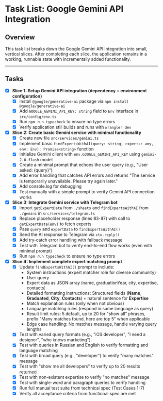 # Task List: Google Gemini API Integration

## Overview
This task list breaks down the Google Gemini API integration into small, vertical slices. After completing each slice, the application remains in a working, runnable state with incrementally added functionality.

---

## Tasks

- [x] **Slice 1: Setup Gemini API integration (dependency + environment configuration)**
  - [x] Install `@google/generative-ai` package via `npm install @google/generative-ai`
  - [x] Add `GOOGLE_GEMINI_API_KEY: string` field to `Env` interface in `src/config/env.ts`
  - [x] Run `npm run typecheck` to ensure no type errors
  - [x] Verify application still builds and runs with `wrangler dev`

- [x] **Slice 2: Create basic Gemini service with minimal functionality**
  - [x] Create new file `src/services/gemini.ts`
  - [x] Implement basic `findExpertsWithAI(query: string, experts: any, env: Env): Promise<string>` function
  - [x] Initialize Gemini client with `env.GOOGLE_GEMINI_API_KEY` using `gemini-2.0-flash` model
  - [x] Create a minimal prompt that echoes the user query (e.g., "User asked: {query}")
  - [x] Add error handling that catches API errors and returns "The service is temporarily unavailable. Please try again later."
  - [x] Add console.log for debugging
  - [x] Test manually with a simple prompt to verify Gemini API connection works

- [x] **Slice 3: Integrate Gemini service with Telegram bot**
  - [x] Import `getExpertData` from `./sheets` and `findExpertsWithAI` from `./gemini` in `src/services/telegram.ts`
  - [x] Replace placeholder response (lines 83-87) with call to `getExpertData(env)` to fetch experts
  - [x] Pass `query` and `expertData` to `findExpertsWithAI()`
  - [x] Send the AI response to Telegram via `ctx.reply()`
  - [x] Add try-catch error handling with fallback message
  - [x] Test with Telegram bot to verify end-to-end flow works (even with minimal prompt)
  - [x] Run `npm run typecheck` to ensure no type errors

- [x] **Slice 4: Implement complete expert matching prompt**
  - [x] Update `findExpertsWithAI()` prompt to include:
    - System instructions (expert matcher role for diverse community)
    - User query
    - Expert data as JSON array (name, graduationYear, city, expertise, contacts)
    - Detailed formatting instructions: Structured fields (**Name**, **Graduated**, **City**, **Contacts**) + natural sentence for **Expertise**
    - Match explanation rules (only when not obvious)
    - Language matching rules (respond in same language as query)
    - Result limit rules: 5 default, up to 20 for "show all" phrases, prefix "Many matches found, here are top 5" when applicable
    - Edge case handling: No matches message, handle varying query lengths
  - [x] Test with varied query formats (e.g., "iOS developer", "I need a designer", "who knows marketing")
  - [x] Test with queries in Russian and English to verify formatting and language matching
  - [x] Test with broad query (e.g., "developer") to verify "many matches" message
  - [x] Test with "show me all developers" to verify up to 20 results returned
  - [x] Test with non-existent expertise to verify "no matches" message
  - [x] Test with single-word and paragraph queries to verify handling
  - [x] Run full manual test suite from technical spec (Test Cases 1-7)
  - [x] Verify all acceptance criteria from functional spec are met

